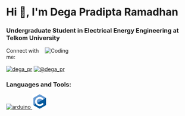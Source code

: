 <h1 align="left">Hi 👋, I'm Dega Pradipta Ramadhan</h1>
<h3 align="left">Undergraduate Student in Electrical Energy Engineering at Telkom University</h3>
<img align="right" alt="Coding" width="400" src="https://media.tenor.com/aF0ipAtOk9cAAAAM/spy-x-family-anya.gif"




<h3 align="left">Connect with me:</h3>
<p align="left">
<a href="https://linkedin.com/in/dega-pradipta-ramadhan-9b6230217" target="blank"><img align="center" src="https://raw.githubusercontent.com/rahuldkjain/github-profile-readme-generator/master/src/images/icons/Social/linked-in-alt.svg" alt="dega_pr" height="30" width="40" /></a>
<a href="https://instagram.com/dega_pr" target="blank"><img align="center" src="https://raw.githubusercontent.com/rahuldkjain/github-profile-readme-generator/master/src/images/icons/Social/instagram.svg" alt="@dega_pr" height="30" width="40" /></a>
</p>

<h3 align="left">Languages and Tools:</h3>
<p align="left"> <a href="https://www.arduino.cc/" target="_blank" rel="noreferrer"> <img src="https://cdn.worldvectorlogo.com/logos/arduino-1.svg" alt="arduino" width="40" height="40"/> </a> <a href="https://www.cprogramming.com/" target="_blank" rel="noreferrer"> <img src="https://raw.githubusercontent.com/devicons/devicon/master/icons/c/c-original.svg" alt="c" width="40" height="40"/> </a> </p>
